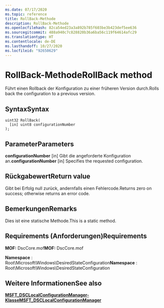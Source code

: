 ```yaml
---
ms.date: 07/17/2020
ms.topic: reference
title: RollBack-Methode
description: RollBack-Methode
ms.openlocfilehash: 82ca54ed23a3a892b785f603be3b423def5ee636
ms.sourcegitcommit: 488a940c7c828820b36a6ba56c119f64614afc29
ms.translationtype: HT
ms.contentlocale: de-DE
ms.lasthandoff: 10/27/2020
ms.locfileid: "92650629"
---
```

# <a name="rollback-method"></a><span data-ttu-id="d1474-103">RollBack-Methode</span><span class="sxs-lookup"><span data-stu-id="d1474-103">RollBack method</span></span>

<span data-ttu-id="d1474-104">Führt einen Rollback der Konfiguration zu einer früheren Version durch.</span><span class="sxs-lookup"><span data-stu-id="d1474-104">Rolls back the configuration to a previous version.</span></span>

## <a name="syntax"></a><span data-ttu-id="d1474-105">Syntax</span><span class="sxs-lookup"><span data-stu-id="d1474-105">Syntax</span></span>

```mof
uint32 RollBack(
  [in] uint8 configurationNumber
);
```

## <a name="parameters"></a><span data-ttu-id="d1474-106">Parameter</span><span class="sxs-lookup"><span data-stu-id="d1474-106">Parameters</span></span>

<span data-ttu-id="d1474-107">**configurationNumber** \[in\] Gibt die angeforderte Konfiguration an.</span><span class="sxs-lookup"><span data-stu-id="d1474-107">**configurationNumber** \[in\] Specifies the requested configuration.</span></span>

## <a name="return-value"></a><span data-ttu-id="d1474-108">Rückgabewert</span><span class="sxs-lookup"><span data-stu-id="d1474-108">Return value</span></span>

<span data-ttu-id="d1474-109">Gibt bei Erfolg null zurück, andernfalls einen Fehlercode.</span><span class="sxs-lookup"><span data-stu-id="d1474-109">Returns zero on success; otherwise returns an error code.</span></span>

## <a name="remarks"></a><span data-ttu-id="d1474-110">Bemerkungen</span><span class="sxs-lookup"><span data-stu-id="d1474-110">Remarks</span></span>

<span data-ttu-id="d1474-111">Dies ist eine statische Methode.</span><span class="sxs-lookup"><span data-stu-id="d1474-111">This is a static method.</span></span>

## <a name="requirements"></a><span data-ttu-id="d1474-112">Requirements (Anforderungen)</span><span class="sxs-lookup"><span data-stu-id="d1474-112">Requirements</span></span>

<span data-ttu-id="d1474-113">**MOF:** DscCore.mof</span><span class="sxs-lookup"><span data-stu-id="d1474-113">**MOF:** DscCore.mof</span></span>

<span data-ttu-id="d1474-114">**Namespace** : Root\Microsoft\Windows\DesiredStateConfiguration</span><span class="sxs-lookup"><span data-stu-id="d1474-114">**Namespace** : Root\Microsoft\Windows\DesiredStateConfiguration</span></span>

## <a name="see-also"></a><span data-ttu-id="d1474-115">Weitere Informationen</span><span class="sxs-lookup"><span data-stu-id="d1474-115">See also</span></span>

[<span data-ttu-id="d1474-116">**MSFT_DSCLocalConfigurationManager-Klasse**</span><span class="sxs-lookup"><span data-stu-id="d1474-116">**MSFT_DSCLocalConfigurationManager**</span></span>](msft-dsclocalconfigurationmanager.md)
